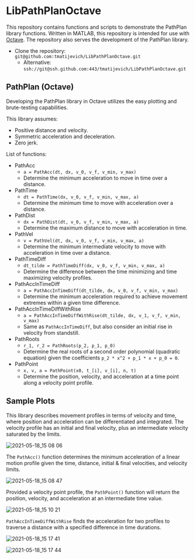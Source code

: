 # LibPathPlanOctave

This repository contains functions and scripts to demonstrate the PathPlan library functions. Written in MATLAB, this repository is intended for use with [Octave](https://www.gnu.org/software/octave/index). The repository also serves the development of the PathPlan library.

- Clone the repository: `git@github.com:tmatijevich/LibPathPlanOctave.git`
	- Alternative: `ssh://git@ssh.github.com:443/tmatijevich/LibPathPlanOctave.git`
	
## PathPlan (Octave)

Developing the PathPlan library in Octave utilizes the easy plotting and brute-testing capabilities.

This library assumes:
- Positive distance and velocity.
- Symmetric acceleration and deceleration.
- Zero jerk.

List of functions:
- PathAcc
	- `a = PathAcc(dt, dx, v_0, v_f, v_min, v_max)`
	- Determine the minimum acceleration to move in time over a distance.
- PathTime
	- `dt = PathTime(dx, v_0, v_f, v_min, v_max, a)`
	- Determine the minimum time to move with acceleration over a distance.
- PathDist
	- `dx = PathDist(dt, v_0, v_f, v_min, v_max, a)`
	- Determine the maximum distance to move with acceleration in time.
- PathVel
	- `v = PathVel(dt, dx, v_0, v_f, v_min, v_max, a)`
	- Determine the minimum intermediate velocity to move with acceleration in time over a distance.
- PathTimeDiff
	- `dt_tilde = PathTimeDiff(dx, v_0, v_f, v_min, v_max, a)`
	- Determine the difference between the time minimizing and time maximizing velocity profiles.
- PathAccInTimeDiff
	- `a = PathAccInTimeDiff(dt_tilde, dx, v_0, v_f, v_min, v_max)`
	- Determine the minimum acceleration required to achieve movement extremes within a given time difference.
- PathAccInTimeDiffWithRise
	- `a = PathAccInTimeDiffWithRise(dt_tilde, dx, v_1, v_f, v_min, v_max)`
	- Same as `PathAccInTimeDiff`, but also consider an initial rise in velocity from standstill.
- PathRoots
	- `r_1, r_2 = PathRoots(p_2, p_1, p_0)`
	- Determine the real roots of a second order polynomial (quadratic equation) given the coefficients `p_2 * x^2 + p_1 * x + p_0 = 0`.
- PathPoint
	- `x, v, a = PathPoint(x0, t_[i], v_[i], n, t)`
	- Determine the position, velocity, and acceleration at a time point along a velocity point profile.
	
## Sample Plots

This library describes movement profiles in terms of velocity and time, where position and acceleration can be differentiated and integrated. The velocity profile has an initial and final velocity, plus an intermediate velocity saturated by the limits.

![2021-05-18_15 08 06](https://user-images.githubusercontent.com/33841634/118716809-de048300-b7ea-11eb-8022-8f65cd71a55c.png)

The `PathAcc()` function determines the minimum acceleration of a linear motion profile given the time, distance, initial & final velocities, and velocity limits.

![2021-05-18_15 08 47](https://user-images.githubusercontent.com/33841634/118716876-f5dc0700-b7ea-11eb-8505-a900ce2f5810.png)

Provided a velocity point profile, the `PathPoint()` function will return the position, velocity, and acceleration at an intermediate time value.

![2021-05-18_15 10 21](https://user-images.githubusercontent.com/33841634/118717067-2e7be080-b7eb-11eb-86ff-90735e557f76.png)

`PathAccInTimeDiffWithRise` finds the acceleration for two profiles to traverse a distance with a specified difference in time durations.

![2021-05-18_15 17 41](https://user-images.githubusercontent.com/33841634/118717859-36885000-b7ec-11eb-9d88-324cf8796e31.png)

![2021-05-18_15 17 44](https://user-images.githubusercontent.com/33841634/118717875-3a1bd700-b7ec-11eb-8724-980e5d953152.png)
